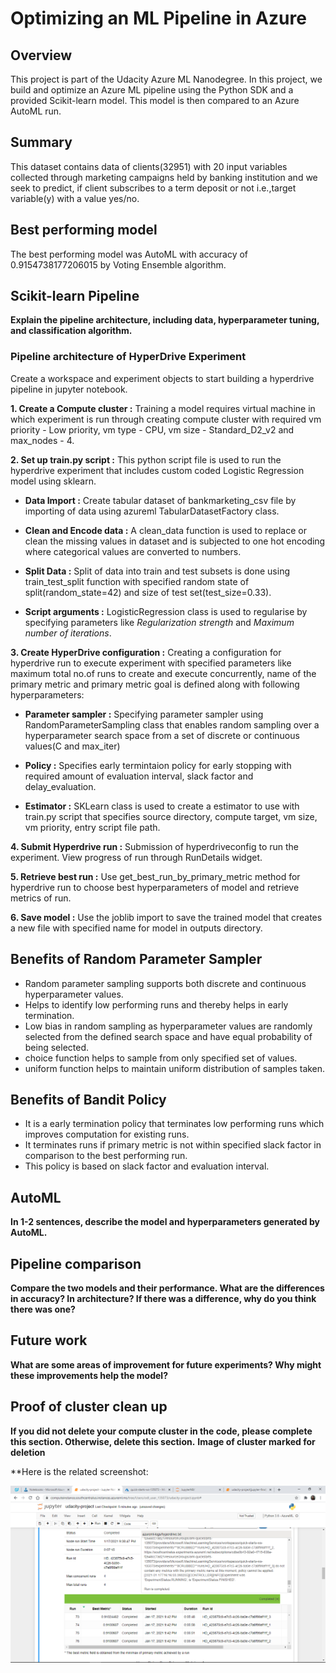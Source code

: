 # Optimizing an ML Pipeline in Azure

## Overview
This project is part of the Udacity Azure ML Nanodegree.
In this project, we build and optimize an Azure ML pipeline using the Python SDK and a provided Scikit-learn model.
This model is then compared to an Azure AutoML run.

## Summary

This dataset contains data of clients(32951) with 20 input variables collected through marketing campaigns held by banking institution and we seek to predict, if client subscribes to a term deposit or not i.e.,target variable(y) with a value yes/no. 

## Best performing model 

The best performing model was AutoML with accuracy of 0.9154738177206015 by Voting Ensemble algorithm.

## Scikit-learn Pipeline

**Explain the pipeline architecture, including data, hyperparameter tuning, and classification algorithm.**

### Pipeline architecture of HyperDrive Experiment

Create a workspace and experiment objects to start building a hyperdrive pipeline in jupyter notebook.

**1. Create a Compute cluster :** Training a model requires virtual machine in which experiment is run through creating compute cluster with required vm priority - Low priority, vm type - CPU, vm size - Standard_D2_v2 and max_nodes - 4.

**2. Set up train.py script :** This python script file is used to run the hyperdrive experiment that includes custom coded Logistic Regression model using sklearn. 
* **Data Import :**
Create tabular dataset of bankmarketing_csv file by importing of data using azureml TabularDatasetFactory class.

* **Clean and Encode data :**
A clean_data function is used to replace or clean the missing values in dataset and is subjected to one hot encoding where categorical values are converted to numbers.

* **Split Data :**
Split of data into train and test subsets is done using train_test_split function with specified random state of split(random_state=42) and size of test set(test_size=0.33).

* **Script arguments :**
LogisticRegression class is used to regularise by specifying parameters like *Regularization strength* and *Maximum number of iterations*.  

**3. Create HyperDrive configuration :** Creating a configuration for hyperdrive run to execute experiment with specified parameters like maximum total no.of runs to create and execute concurrently, name of the primary metric and primary metric goal is defined along with following hyperparameters:

* **Parameter sampler :**
Specifying parameter sampler using RandomParameterSampling class that enables random sampling over a hyperparameter search space from a set of discrete or continuous values(C and max_iter) 

* **Policy :**
Specifies early termintaion policy for early stopping with required amount of evaluation interval, slack factor and delay_evaluation.

* **Estimator :**
SKLearn class is used to create a estimator to use with train.py script that specifies source directory, compute target, vm size, vm priority, entry script file path.

**4. Submit Hyperdrive run :** Submission of hyperdriveconfig to run the experiment. View progress of run through RunDetails widget.

**5. Retrieve best run :** 
Use get_best_run_by_primary_metric method for hyperdrive run to choose best hyperparameters of model and retrieve metrics of run.

**6. Save model :**
Use the joblib import to save the trained model that creates a new file with specified name for model in outputs directory.


## Benefits of Random Parameter Sampler

* Random parameter sampling supports both discrete and continuous hyperparameter values.
* Helps to identify low performing runs and thereby helps in early termination.
* Low bias in random sampling as hyperparameter values are randomly selected from the defined search space and have equal probability of being selected.
* choice function helps to sample from only specified set of values.
* uniform function helps to maintain uniform distribution of samples taken.

## Benefits of Bandit Policy 

* It is a early termination policy that terminates low performing runs which improves computation for existing runs.
* It terminates runs if primary metric is not within specified slack factor in comparison to the best performing run.
* This policy is based on slack factor and evaluation interval.

## AutoML
**In 1-2 sentences, describe the model and hyperparameters generated by AutoML.**

## Pipeline comparison
**Compare the two models and their performance. What are the differences in accuracy? In architecture? If there was a difference, why do you think there was one?**

## Future work
**What are some areas of improvement for future experiments? Why might these improvements help the model?**

## Proof of cluster clean up
**If you did not delete your compute cluster in the code, please complete this section. Otherwise, delete this section.**
**Image of cluster marked for deletion**



**Here is the related screenshot:

![capture](images/screenshot(76).png)
